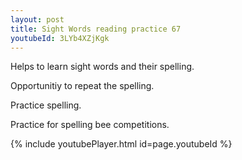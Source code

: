 ```yaml
---
layout: post
title: Sight Words reading practice 67
youtubeId: 3LYb4XZjKgk
---
```

 
 
Helps to learn sight words and their spelling.

Opportunitiy to repeat the spelling. 

Practice spelling. 
 
Practice for spelling bee competitions. 
 
{% include youtubePlayer.html id=page.youtubeId %}
 
 

